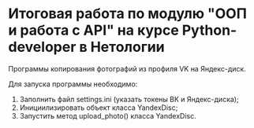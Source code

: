 # Итоговая работа по модулю "ООП и работа с API" на курсе Python-developer в Нетологии

Программы копирования фотографий из профиля VK на Яндекс-диск.

Для запуска программы необходимо:

1) Заполнить файл settings.ini (указать токены ВК и Яндекс-диска);
2) Инициилизировать объект класса YandexDisc;
3) Запустить метод upload_photo() класса YandexDisc.
